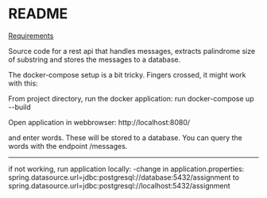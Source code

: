 README
======

[Requirements](Requirements.md)

Source code for a rest api that handles messages, extracts palindrome size of substring and stores the messages to a database.

The docker-compose setup is a bit tricky. Fingers crossed, it might work with this:

From project directory, run the docker application:
run docker-compose up --build 

Open application in webbrowser:
http://localhost:8080/

and enter words. These will be stored to a database. You can query the words with the endpoint /messages.


------

if not working, run application locally:
-change in application.properties:  spring.datasource.url=jdbc:postgresql://database:5432/assignment
to spring.datasource.url=jdbc:postgresql://localhost:5432/assignment